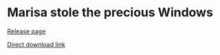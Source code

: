 # Marisa stole the precious Windows
[Release page](https://github.com/ad2017gd/marisa-stole-the-precious-windows/releases/tag/V1.0)

[Direct download link](https://github.com/ad2017gd/marisa-stole-the-precious-windows/releases/download/V1.0/marisa.zip)
